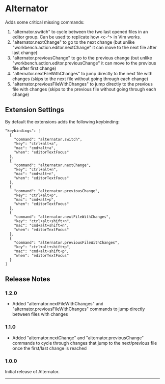 # Alternator

Adds some critical missing commands:

1. "alternator.switch" to cycle between the two last opened files in an editor group. Can be used to replicate how <c-^> in Vim works.
2. "alternator.nextChange" to go to the next change (but unlike "workbench.action.editor.nextChange" it can move to the next file after last change)
3. "alternator.previousChange" to go to the previous change (but unlike "workbench.action.editor.previousChange" it can move to the previous file after first change)
4. "alternator.nextFileWithChanges" to jump directly to the next file with changes (skips to the next file without going through each change)
5. "alternator.previousFileWithChanges" to jump directly to the previous file with changes (skips to the previous file without going through each change)

## Extension Settings

By default the extensions adds the following keybinding:

    "keybindings": [
      {
        "command": "alternator.switch",
        "key": "ctrl+alt+a",
        "mac": "cmd+alt+a",
        "when": "editorTextFocus"
      },
      {
        "command": "alternator.nextChange",
        "key": "ctrl+alt+n",
        "mac": "cmd+alt+n",
        "when": "editorTextFocus"
      },
      {
        "command": "alternator.previousChange",
        "key": "ctrl+alt+p",
        "mac": "cmd+alt+p",
        "when": "editorTextFocus"
      },
      {
        "command": "alternator.nextFileWithChanges",
        "key": "ctrl+alt+shift+n",
        "mac": "cmd+alt+shift+n",
        "when": "editorTextFocus"
      },
      {
        "command": "alternator.previousFileWithChanges",
        "key": "ctrl+alt+shift+p",
        "mac": "cmd+alt+shift+p",
        "when": "editorTextFocus"
      }
    ]

## Release Notes

### 1.2.0

- Added "alternator.nextFileWithChanges" and "alternator.previousFileWithChanges" commands to jump directly between files with changes

### 1.1.0

- Added "alternator.nextChange" and "alternator.previousChange" commands to cycle through changes that jump to the next/previous file once the first/last change is reached

### 1.0.0

Initial release of Alternator.

---
